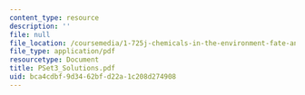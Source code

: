 ```yaml
---
content_type: resource
description: ''
file: null
file_location: /coursemedia/1-725j-chemicals-in-the-environment-fate-and-transport-fall-2004/bca4cdbf9d3462bfd22a1c208d274908_PSet3_Solutions.pdf
file_type: application/pdf
resourcetype: Document
title: PSet3_Solutions.pdf
uid: bca4cdbf-9d34-62bf-d22a-1c208d274908
---
```

